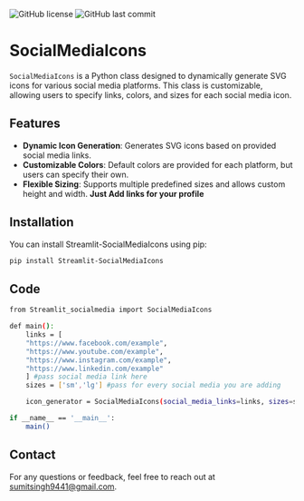 ![GitHub license](https://img.shields.io/github/license/RAJPUTRoCkStAr/Streamlit-socialmedia) ![GitHub last commit](https://img.shields.io/github/last-commit/RAJPUTRoCkStAr/Streamlit-socialmedia)
# SocialMediaIcons

`SocialMediaIcons` is a Python class designed to dynamically generate SVG icons for various social media platforms. This class is customizable, allowing users to specify links, colors, and sizes for each social media icon.

## Features

- **Dynamic Icon Generation**: Generates SVG icons based on provided social media links.
- **Customizable Colors**: Default colors are provided for each platform, but users can specify their own.
- **Flexible Sizing**: Supports multiple predefined sizes and allows custom height and width.
               **Just Add links for your profile**


## Installation

You can install Streamlit-SocialMediaIcons using pip:

```bash
pip install Streamlit-SocialMediaIcons
```
## Code
```bash
from Streamlit_socialmedia import SocialMediaIcons

def main():
    links = [
    "https://www.facebook.com/example",
    "https://www.youtube.com/example",
    "https://www.instagram.com/example",
    "https://www.linkedin.com/example"
    ] #pass social media link here
    sizes = ['sm','lg'] #pass for every social media you are adding

    icon_generator = SocialMediaIcons(social_media_links=links, sizes=sizes).generate_icons()

if __name__ == '__main__':
    main()

```

## Contact
For any questions or feedback, feel free to reach out at [sumitsingh9441@gmail.com](mailto:sumitsingh9441@gmail.com).